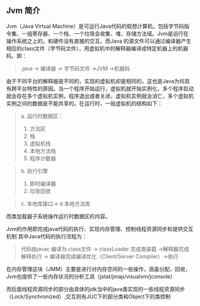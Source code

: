 ## Jvm 简介

Jvm（Java Virtual Machine）是可运行Java代码的假想计算机，包括字节码指令集、一组寄存器、一个栈、一个垃圾会收集、堆、存储方法域。Jvm是运行在操作系统之上的，和硬件没有直接的交互。而Java 的源文件可以通过编译器产生相应的class文件（字节码文件），用虚拟机中的解释器编译成特定机器上的机器码，即：

> .java -> 编译器 -> 字节码文件 ->JVM ->机器码

由于不同平台的解释器是不同的，实现的虚拟机却是相同的，这也是Java为何具有跨平台特性的原因。当一个程序开始运行，虚拟机就开始实例化，多个程序启动就会存在多个虚拟机实例，程序退出或者关闭，虚拟机实例就会消亡，多个虚拟机实例之间的数据是不能共享的。在运行时，一般虚拟机的结构如下：

> a. 运行时数据区：
>   1. 方法区
>   2. 栈
>   3. 虚拟机栈
>   4. 本地方法栈
>   5. 程序计数器 

> b. 执行引擎
>  1. 即时编译器
>  2. 垃圾回收

> c. 本地库接口-> d.本地方法库

而类加载器子系统操作运行时数据区的内容。

Jvm的作用即完成java代码的执行、实现内存管理、控制线程资源同步和提供交互机制
其中Java代码的执行流程为：

> 代码由javac 编译为.class文件 -> classLoader 完成类装载 ->解释器完成解释执行 -> 编译器完成编译优化（Client/Server Compiler）->执行

在内存管理这块（JMM）主要是进行对内存空间的一些操作，涵盖分配、回收，Jvm也提供了一些内存状况的分析工具（jstat/jmap/visualvm/jconsole）

而后面线程资源同步的部分由具体的jdk当中的java类实现的一些线程资源同步（Lock/Synchronized）,交互则有JUC下的部分类和Object下的类控制